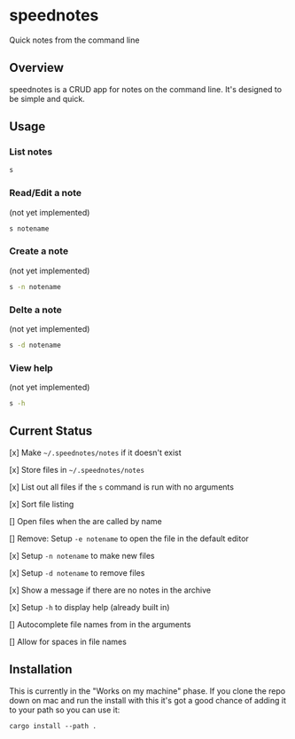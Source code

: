 # speednotes

Quick notes from the command line

## Overview

speednotes is a CRUD app for notes on the 
command line. It's designed to be simple and
quick. 

## Usage

### List notes

```bash
s
```

### Read/Edit a note 

(not yet implemented)

```bash
s notename 
```

### Create a note 

(not yet implemented)

```bash
s -n notename 
```

### Delte a note 

(not yet implemented)

```bash
s -d notename 
```

### View help 

(not yet implemented)

```bash
s -h
```

## Current Status


[x] Make `~/.speednotes/notes` if it doesn't exist

[x] Store files in `~/.speednotes/notes`

[x] List out all files if the `s` command is
run with no arguments

[x] Sort file listing 

[] Open files when the are called by name

[] Remove: Setup `-e notename` to open the file in 
the default editor

[x] Setup `-n notename` to make new files

[x] Setup `-d notename` to remove files

[x] Show a message if there are no notes in
the archive

[x] Setup `-h` to display help (already built in)

[] Autocomplete file names from in the arguments 

[] Allow for spaces in file names

## Installation

This is currently in the "Works on my machine" 
phase. If you clone the repo down on mac and run 
the install with this it's got a good chance of 
adding it to your path so you can use it:


```
cargo install --path .
```


